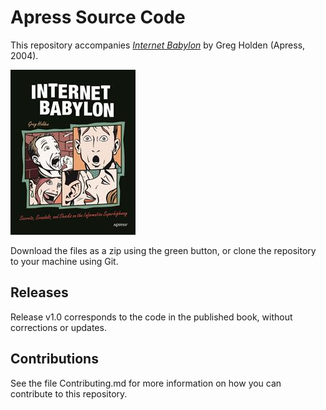 # Apress Source Code

This repository accompanies [*Internet Babylon*](http://www.apress.com/9781590592991) by Greg Holden (Apress, 2004).

![Cover image](9781590592991.jpg)

Download the files as a zip using the green button, or clone the repository to your machine using Git.

## Releases

Release v1.0 corresponds to the code in the published book, without corrections or updates.

## Contributions

See the file Contributing.md for more information on how you can contribute to this repository.
